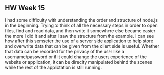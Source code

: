  ## HW Week 15

 I had some difficulty with understanding the order and structure of node.js in the beginning. Trying to think of all the necessary steps in order to open files, find and read data, and then write it somewhere else became easier the more I did it and after I saw the structure from the example. I can see how after this semseter the use of a server side application to help store and overwrite data that can be given from the client side is useful. Whether that data can be recorded for the privacy of the user like a username/password or if it could change the users experience of the website or application, it can be direclty manipulated behind the scenes while the rest of the applictation is still running.